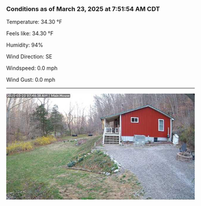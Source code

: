 ### Conditions as of March 23, 2025 at 7:51:54 AM CDT 

Temperature: 34.30 &deg;F

Feels like: 34.30 &deg;F

Humidity: 94%

Wind Direction: SE

Windspeed: 0.0 mph

Wind Gust: 0.0 mph

---

<img src="./images/latest.jpeg"/>

